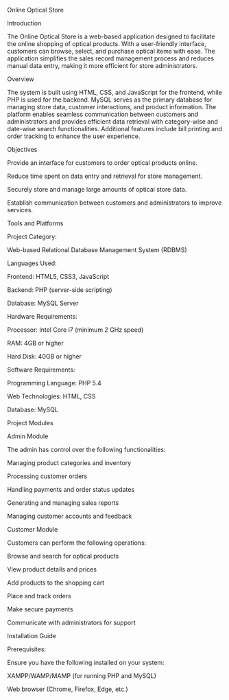 Online Optical Store

Introduction

The Online Optical Store is a web-based application designed to facilitate the online shopping of optical products. With a user-friendly interface, customers can browse, select, and purchase optical items with ease. The application simplifies the sales record management process and reduces manual data entry, making it more efficient for store administrators.

Overview

The system is built using HTML, CSS, and JavaScript for the frontend, while PHP is used for the backend. MySQL serves as the primary database for managing store data, customer interactions, and product information. The platform enables seamless communication between customers and administrators and provides efficient data retrieval with category-wise and date-wise search functionalities. Additional features include bill printing and order tracking to enhance the user experience.

Objectives

Provide an interface for customers to order optical products online.

Reduce time spent on data entry and retrieval for store management.

Securely store and manage large amounts of optical store data.

Establish communication between customers and administrators to improve services.

Tools and Platforms

Project Category:

Web-based Relational Database Management System (RDBMS)

Languages Used:

Frontend: HTML5, CSS3, JavaScript

Backend: PHP (server-side scripting)

Database: MySQL Server

Hardware Requirements:

Processor: Intel Core i7 (minimum 2 GHz speed)

RAM: 4GB or higher

Hard Disk: 40GB or higher

Software Requirements:

Programming Language: PHP 5.4

Web Technologies: HTML, CSS

Database: MySQL

Project Modules

Admin Module

The admin has control over the following functionalities:

Managing product categories and inventory

Processing customer orders

Handling payments and order status updates

Generating and managing sales reports

Managing customer accounts and feedback

Customer Module

Customers can perform the following operations:

Browse and search for optical products

View product details and prices

Add products to the shopping cart

Place and track orders

Make secure payments

Communicate with administrators for support

Installation Guide

Prerequisites:

Ensure you have the following installed on your system:

XAMPP/WAMP/MAMP (for running PHP and MySQL)

Web browser (Chrome, Firefox, Edge, etc.)
